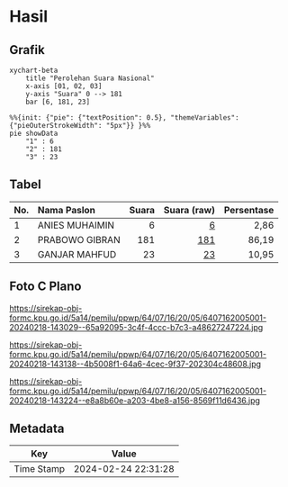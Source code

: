 # Hasil

## Grafik

```mermaid
xychart-beta
    title "Perolehan Suara Nasional"
    x-axis [01, 02, 03]
    y-axis "Suara" 0 --> 181
    bar [6, 181, 23]
```

```mermaid
%%{init: {"pie": {"textPosition": 0.5}, "themeVariables": {"pieOuterStrokeWidth": "5px"}} }%%
pie showData
    "1" : 6
    "2" : 181
    "3" : 23
```

## Tabel

| No. | Nama Paslon    | Suara | Suara (raw) | Persentase |
|:--- |:-------------- | -----:| -----------:| ----------:|
| 1   | ANIES MUHAIMIN | 6     | [6][p-1]    | 2,86       |
| 2   | PRABOWO GIBRAN | 181   | [181][p-2]  | 86,19      |
| 3   | GANJAR MAHFUD  | 23    | [23][p-3]   | 10,95      |


[p-1]: https://github.com/gigit-pemilu/pemilu-2024/blob/main/pilpres/hitung-suara/sub/64-kalimantan-timur/sub/07-kutai-barat/sub/16-nyuatan/sub/2005-intu-lingau/sub/001-tps/sub/paslon-1.txt
[p-2]: https://github.com/gigit-pemilu/pemilu-2024/blob/main/pilpres/hitung-suara/sub/64-kalimantan-timur/sub/07-kutai-barat/sub/16-nyuatan/sub/2005-intu-lingau/sub/001-tps/sub/paslon-2.txt
[p-3]: https://github.com/gigit-pemilu/pemilu-2024/blob/main/pilpres/hitung-suara/sub/64-kalimantan-timur/sub/07-kutai-barat/sub/16-nyuatan/sub/2005-intu-lingau/sub/001-tps/sub/paslon-3.txt

## Foto C Plano

https://sirekap-obj-formc.kpu.go.id/5a14/pemilu/ppwp/64/07/16/20/05/6407162005001-20240218-143029--65a92095-3c4f-4ccc-b7c3-a48627247224.jpg

https://sirekap-obj-formc.kpu.go.id/5a14/pemilu/ppwp/64/07/16/20/05/6407162005001-20240218-143138--4b5008f1-64a6-4cec-9f37-202304c48608.jpg

https://sirekap-obj-formc.kpu.go.id/5a14/pemilu/ppwp/64/07/16/20/05/6407162005001-20240218-143224--e8a8b60e-a203-4be8-a156-8569f11d6436.jpg


## Metadata

| Key        | Value               |
| ---------- | ------------------- |
| Time Stamp | 2024-02-24 22:31:28 |



